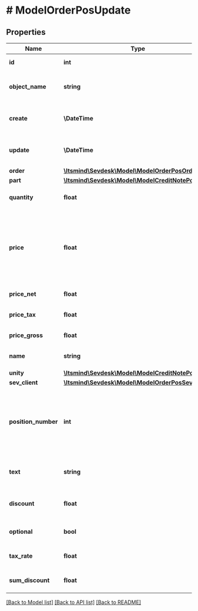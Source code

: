# # ModelOrderPosUpdate

## Properties

Name | Type | Description | Notes
------------ | ------------- | ------------- | -------------
**id** | **int** | The order position id | [optional] [readonly]
**object_name** | **string** | The order position object name | [optional] [readonly] [default to 'OrderPos']
**create** | **\DateTime** | Date of order position creation | [optional] [readonly]
**update** | **\DateTime** | Date of last order position update | [optional] [readonly]
**order** | [**\Itsmind\Sevdesk\Model\ModelOrderPosOrder**](ModelOrderPosOrder.md) |  | [optional]
**part** | [**\Itsmind\Sevdesk\Model\ModelCreditNotePosPart**](ModelCreditNotePosPart.md) |  | [optional]
**quantity** | **float** | Quantity of the article/part | [optional]
**price** | **float** | Price of the article/part. Is either gross or net, depending on the sevDesk account setting. | [optional]
**price_net** | **float** | Net price of the part | [optional] [readonly]
**price_tax** | **float** | Tax on the price of the part | [optional]
**price_gross** | **float** | Gross price of the part | [optional]
**name** | **string** | Name of the article/part. | [optional]
**unity** | [**\Itsmind\Sevdesk\Model\ModelCreditNotePosUnity**](ModelCreditNotePosUnity.md) |  | [optional]
**sev_client** | [**\Itsmind\Sevdesk\Model\ModelOrderPosSevClient**](ModelOrderPosSevClient.md) |  | [optional]
**position_number** | **int** | Position number of your position. Can be used to order multiple positions. | [optional]
**text** | **string** | A text describing your position. | [optional]
**discount** | **float** | An optional discount of the position. | [optional]
**optional** | **bool** | Defines if the position is optional. | [optional]
**tax_rate** | **float** | Tax rate of the position. | [optional]
**sum_discount** | **float** | Discount sum of the position | [optional] [readonly]

[[Back to Model list]](../../README.md#models) [[Back to API list]](../../README.md#endpoints) [[Back to README]](../../README.md)
